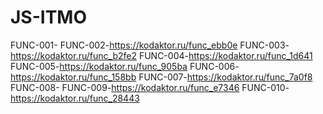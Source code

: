 # JS-ITMO
FUNC-001-
FUNC-002-https://kodaktor.ru/func_ebb0e
FUNC-003-https://kodaktor.ru/func_b2fe2
FUNC-004-https://kodaktor.ru/func_1d641
FUNC-005-https://kodaktor.ru/func_905ba
FUNC-006-https://kodaktor.ru/func_158bb
FUNC-007-https://kodaktor.ru/func_7a0f8
FUNC-008-
FUNC-009-https://kodaktor.ru/func_e7346
FUNC-010-https://kodaktor.ru/func_28443
